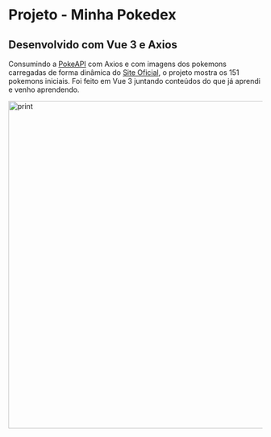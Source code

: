 # Projeto - Minha Pokedex
## Desenvolvido com Vue 3 e Axios

Consumindo a <a href="https://pokeapi.co/" target="_blank">PokeAPI</a> com Axios e com imagens dos pokemons carregadas de forma dinâmica do <a href="https://www.pokemon.com/br/pokedex/" target="_blank">Site Oficial</a>, o projeto mostra os 151 pokemons iniciais. Foi feito em Vue 3 juntando conteúdos do que já aprendi e venho aprendendo.

<img width="650" src="https://raw.githubusercontent.com/stamorim28/minha-pokedex/feature/v1.0.0/print.png" alt="print"/>
